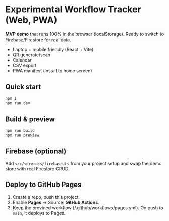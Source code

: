 
# Experimental Workflow Tracker (Web, PWA)

**MVP demo** that runs 100% in the browser (localStorage). Ready to switch to Firebase/Firestore for real data.

- Laptop + mobile friendly (React + Vite)
- QR generate/scan
- Calendar
- CSV export
- PWA manifest (install to home screen)

## Quick start

```bash
npm i
npm run dev
```

## Build & preview

```bash
npm run build
npm run preview
```

## Firebase (optional)

Add `src/services/firebase.ts` from your project setup and swap the demo store with real Firestore CRUD.

## Deploy to GitHub Pages

1. Create a repo, push this project.
2. Enable **Pages** → Source: **GitHub Actions**.
3. Keep the provided workflow (/.github/workflows/pages.yml). On push to `main`, it deploys to Pages.
